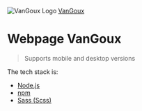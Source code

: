 ![VanGoux Logo](https://gromcode.s3.eu-central-1.amazonaws.com/front-end/html-css/lesson26/hw1/LogoSmallSolid.png)
[VanGoux](https://dereviankoviacheslav.github.io/Launch_websites/)
# Webpage VanGoux
> Supports mobile and desktop versions
> 
The tech stack is:
- [Node.js](https://nodejs.org/en)
- [npm](https://www.npmjs.com/)
- [Sass (Scss)](https://sass-lang.com/)